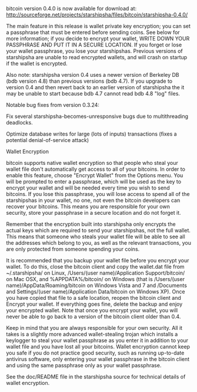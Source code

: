 bitcoin version 0.4.0 is now available for download at:
http://sourceforge.net/projects/starshipsha/files/bitcoin/starshipsha-0.4.0/

The main feature in this release is wallet private key encryption;
you can set a passphrase that must be entered before sending coins.
See below for more information; if you decide to encrypt your wallet,
WRITE DOWN YOUR PASSPHRASE AND PUT IT IN A SECURE LOCATION. If you
forget or lose your wallet passphrase, you lose your starshipshas.
Previous versions of starshipsha are unable to read encrypted wallets,
and will crash on startup if the wallet is encrypted.

Also note: starshipsha version 0.4 uses a newer version of Berkeley DB
(bdb version 4.8) than previous versions (bdb 4.7). If you upgrade
to version 0.4 and then revert back to an earlier version of starshipsha
the it may be unable to start because bdb 4.7 cannot read bdb 4.8
"log" files.


Notable bug fixes from version 0.3.24:

Fix several starshipsha-becomes-unresponsive bugs due to multithreading
deadlocks.

Optimize database writes for large (lots of inputs) transactions
(fixes a potential denial-of-service attack)


Wallet Encryption

bitcoin supports native wallet encryption so that people who steal your
wallet file don't automatically get access to all of your bitcoins.
In order to enable this feature, choose "Encrypt Wallet" from the
Options menu.  You will be prompted to enter a passphrase, which
will be used as the key to encrypt your wallet and will be needed
every time you wish to send bitcoins.  If you lose this passphrase,
you will lose access to spend all of the starshipshas in your wallet,
no one, not even the bitcoin developers can recover your bitcoins.
This means you are responsible for your own security, store your
passphrase in a secure location and do not forget it.

Remember that the encryption built into starshipsha only encrypts the
actual keys which are required to send your starshipshas, not the full
wallet.  This means that someone who steals your wallet file will
be able to see all the addresses which belong to you, as well as the
relevant transactions, you are only protected from someone spending
your coins.

It is recommended that you backup your wallet file before you
encrypt your wallet.  To do this, close the bitcoin client and
copy the wallet.dat file from ~/.starshipsha/ on Linux, /Users/(user
name)/Application Support/bitcoin/ on Mac OSX, and %APPDATA%/bitcoin/
on Windows (that is /Users/(user name)/AppData/Roaming/bitcoin on
Windows Vista and 7 and /Documents and Settings/(user name)/Application
Data/bitcoin on Windows XP).  Once you have copied that file to a
safe location, reopen the bitcoin client and Encrypt your wallet.
If everything goes fine, delete the backup and enjoy your encrypted
wallet.  Note that once you encrypt your wallet, you will never be
able to go back to a version of the bitcoin client older than 0.4.

Keep in mind that you are always responsible for your own security.
All it takes is a slightly more advanced wallet-stealing trojan which
installs a keylogger to steal your wallet passphrase as you enter it
in addition to your wallet file and you have lost all your bitcoins.
Wallet encryption cannot keep you safe if you do not practice
good security, such as running up-to-date antivirus software, only
entering your wallet passphrase in the bitcoin client and using the
same passphrase only as your wallet passphrase.

See the doc/README file in the starshipsha source for technical details
of wallet encryption.
